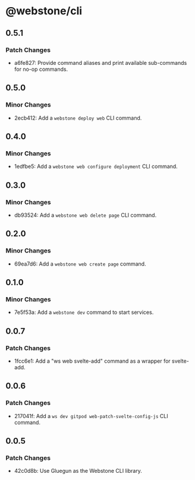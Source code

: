 # @webstone/cli

## 0.5.1

### Patch Changes

- a6fe827: Provide command aliases and print available sub-commands for no-op commands.

## 0.5.0

### Minor Changes

- 2ecb412: Add a `webstone deploy web` CLI command.

## 0.4.0

### Minor Changes

- 1edfbe5: Add a `webstone web configure deployment` CLI command.

## 0.3.0

### Minor Changes

- db93524: Add a `webstone web delete page` CLI command.

## 0.2.0

### Minor Changes

- 69ea7d6: Add a `webstone web create page` command.

## 0.1.0

### Minor Changes

- 7e5f53a: Add a `webstone dev` command to start services.

## 0.0.7

### Patch Changes

- 1fcc6e1: Add a "ws web svelte-add" command as a wrapper for svelte-add.

## 0.0.6

### Patch Changes

- 217041f: Add a `ws dev gitpod web-patch-svelte-config-js` CLI command.

## 0.0.5

### Patch Changes

- 42c0d8b: Use Gluegun as the Webstone CLI library.
